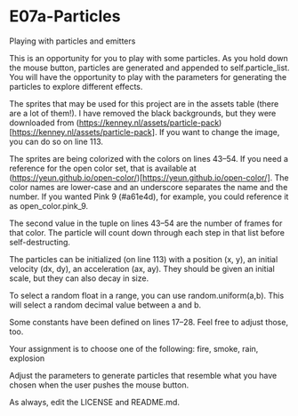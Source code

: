 # E07a-Particles
Playing with particles and emitters

This is an opportunity for you to play with some particles. As you hold down the mouse button, particles are generated and appended to self.particle_list. You will have the opportunity to play with the parameters for generating the particles to explore different effects.

The sprites that may be used for this project are in the assets table (there are a lot of them!). I have removed the black backgrounds, but they were downloaded from (https://kenney.nl/assets/particle-pack)[https://kenney.nl/assets/particle-pack]. If you want to change the image, you can do so on line 113.

The sprites are being colorized with the colors on lines 43–54. If you need a reference for the open color set, that is available at (https://yeun.github.io/open-color/)[https://yeun.github.io/open-color/]. The color names are lower-case and an underscore separates the name and the number. If you wanted Pink 9 (#a61e4d), for example, you could reference it as open_color.pink_9.

The second value in the tuple on lines 43–54 are the number of frames for that color. The particle will count down through each step in that list before self-destructing.

The particles can be initialized (on line 113) with a position (x, y), an initial velocity (dx, dy), an acceleration (ax, ay). They should be given an initial scale, but they can also decay in size.

To select a random float in a range, you can use random.uniform(a,b). This will select a random decimal value between a and b.

Some constants have been defined on lines 17–28. Feel free to adjust those, too.

Your assignment is to choose one of the following: fire, smoke, rain, explosion

Adjust the parameters to generate particles that resemble what you have chosen when the user pushes the mouse button.

As always, edit the LICENSE and README.md.